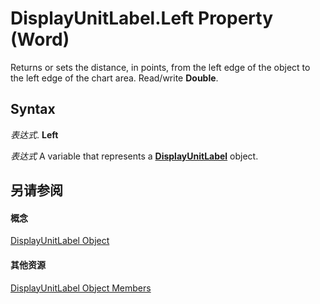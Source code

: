 
# DisplayUnitLabel.Left Property (Word)

Returns or sets the distance, in points, from the left edge of the object to the left edge of the chart area. Read/write  **Double**.


## Syntax

 _表达式_. **Left**

 _表达式_ A variable that represents a **[DisplayUnitLabel](9b028f6c-fd66-f767-f3d1-09de0fbdc148.md)** object.


## 另请参阅


#### 概念


[DisplayUnitLabel Object](9b028f6c-fd66-f767-f3d1-09de0fbdc148.md)
#### 其他资源


[DisplayUnitLabel Object Members](http://msdn.microsoft.com/library/6fd34a78-c1c8-f7ea-b104-cd674d0ff99f%28Office.15%29.aspx)